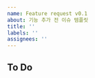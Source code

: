 ```yaml
---
name: Feature request v0.1
about: 기능 추가 전 이슈 템플릿
title: ''
labels: ''
assignees: ''
---
```


<!-- 선행
- Assignees 지정
- Labels 지정
- Milestone 지정
-->

## To Do